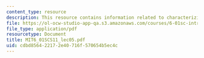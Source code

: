 ```yaml
---
content_type: resource
description: This resource contains information related to characterizing system performance.
file: https://ol-ocw-studio-app-qa.s3.amazonaws.com/courses/6-01sc-introduction-to-electrical-engineering-and-computer-science-i-spring-2011/cdbd856422172e40716f570654b5ec4c_MIT6_01SCS11_lec05.pdf
file_type: application/pdf
resourcetype: Document
title: MIT6_01SCS11_lec05.pdf
uid: cdbd8564-2217-2e40-716f-570654b5ec4c
---
```

